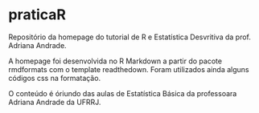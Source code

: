 # praticaR
Repositório da homepage do tutorial de R e Estatística Desvritiva da prof. Adriana Andrade.

A homepage foi desenvolvida no R Markdown a partir do pacote rmdformats com o template readthedown. Foram utilizados ainda alguns códigos css na formatação.

O conteúdo é óriundo das aulas de Estatística Básica da professoara Adriana Andrade da UFRRJ.
